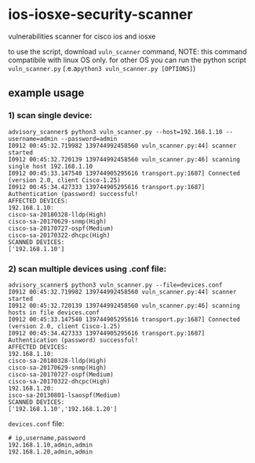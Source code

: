 # ios-iosxe-security-scanner
vulnerabilities scanner for cisco ios and iosxe

to use the script, download `vuln_scanner` command, NOTE: this command compatibile with linux OS only.
for other OS you can run the python script `vuln_scanner.py` (.e.a`python3 vuln_scanner.py [OPTIONS]`)

## example usage

### 1) scan single device:

    advisory_scanner$ python3 vuln_scanner.py --host=192.168.1.10 --username=admin --password=admin
    I0912 00:45:32.719982 139744992458560 vuln_scanner.py:44] scanner started
    I0912 00:45:32.720139 139744992458560 vuln_scanner.py:46] scanning single host 192.168.1.10
    I0912 00:45:33.147540 139744905295616 transport.py:1687] Connected (version 2.0, client Cisco-1.25)
    I0912 00:45:34.427333 139744905295616 transport.py:1687] Authentication (password) successful!
    AFFECTED DEVICES:
    192.168.1.10:
    cisco-sa-20180328-lldp(High)
    cisco-sa-20170629-snmp(High)
    cisco-sa-20170727-ospf(Medium)
    cisco-sa-20170322-dhcpc(High)    
    SCANNED DEVICES:
    ['192.168.1.10']

### 2) scan multiple devices using .conf file:


    advisory_scanner$ python3 vuln_scanner.py --file=devices.conf
    I0912 00:45:32.719982 139744992458560 vuln_scanner.py:44] scanner started
    I0912 00:45:32.720139 139744992458560 vuln_scanner.py:46] scanning hosts in file devices.conf
    I0912 00:45:33.147540 139744905295616 transport.py:1687] Connected (version 2.0, client Cisco-1.25)
    I0912 00:45:34.427333 139744905295616 transport.py:1687] Authentication (password) successful!
    AFFECTED DEVICES:
    192.168.1.10:
    cisco-sa-20180328-lldp(High)
    cisco-sa-20170629-snmp(High)
    cisco-sa-20170727-ospf(Medium)
    cisco-sa-20170322-dhcpc(High)    
    192.168.1.20:
    isco-sa-20130801-lsaospf(Medium)
    SCANNED DEVICES:
    ['192.168.1.10','192.168.1.20']
    
`devices.conf` file:

    # ip,username,password
    192.168.1.10,admin,admin
    192.168.1.20,admin,admin
    

